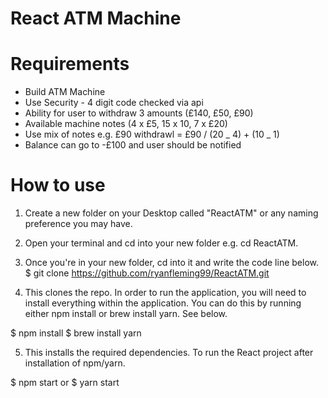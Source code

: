 # React ATM Machine

# Requirements

- Build ATM Machine
- Use Security - 4 digit code checked via api
- Ability for user to withdraw 3 amounts (£140, £50, £90)
- Available machine notes (4 x £5, 15 x 10, 7 x £20)
- Use mix of notes e.g. £90 withdrawl = £90 / (20 _ 4) + (10 _ 1)
- Balance can go to -£100 and user should be notified

# How to use

1. Create a new folder on your Desktop called "ReactATM" or any naming preference you may have.

2. Open your terminal and cd into your new folder e.g. cd ReactATM.

3. Once you're in your new folder, cd into it and write the code line below.
   \$ git clone https://github.com/ryanfleming99/ReactATM.git

4. This clones the repo. In order to run the application, you will need to install everything within the application. You can do this by running either npm install or brew install yarn. See below.

$ npm install
$ brew install yarn

5. This installs the required dependencies. To run the React project after installation of npm/yarn.

$ npm start
or
$ yarn start
